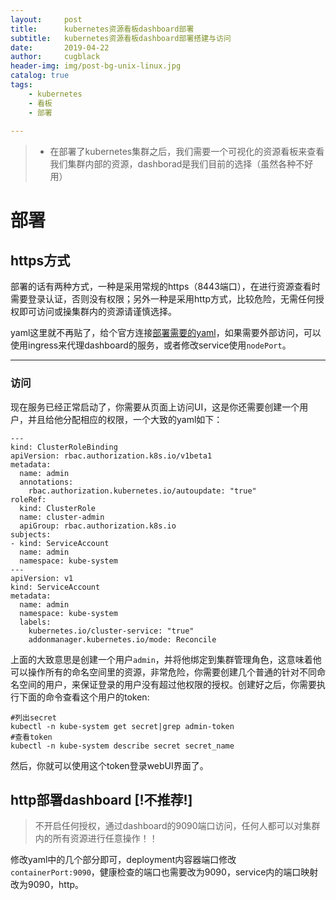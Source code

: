 ```yaml
---
layout:     post
title:      kubernetes资源看板dashboard部署
subtitle:   kubernetes资源看板dashboard部署搭建与访问
date:       2019-04-22
author:     cugblack
header-img: img/post-bg-unix-linux.jpg
catalog: true
tags:
    - kubernetes
    - 看板
    - 部署
    
---
```


> *  在部署了kubernetes集群之后，我们需要一个可视化的资源看板来查看我们集群内部的资源，dashborad是我们目前的选择（虽然各种不好用）

# 部署

## https方式

部署的话有两种方式，一种是采用常规的https（8443端口），在进行资源查看时需要登录认证，否则没有权限；另外一种是采用http方式，比较危险，无需任何授权即可访问或操集群内的资源请谨慎选择。

yaml这里就不再贴了，给个官方连接[部署需要的yaml](https://raw.githubusercontent.com/kubernetes/dashboard/master/aio/deploy/recommended/kubernetes-dashboard.yaml)，如果需要外部访问，可以使用ingress来代理dashboard的服务，或者修改service使用`nodePort`。

---

###  访问

现在服务已经正常启动了，你需要从页面上访问UI，这是你还需要创建一个用户，并且给他分配相应的权限，一个大致的yaml如下：

```
---
kind: ClusterRoleBinding
apiVersion: rbac.authorization.k8s.io/v1beta1
metadata:
  name: admin
  annotations:
    rbac.authorization.kubernetes.io/autoupdate: "true"
roleRef:
  kind: ClusterRole
  name: cluster-admin
  apiGroup: rbac.authorization.k8s.io
subjects:
- kind: ServiceAccount
  name: admin
  namespace: kube-system
---
apiVersion: v1
kind: ServiceAccount
metadata:
  name: admin
  namespace: kube-system
  labels:
    kubernetes.io/cluster-service: "true"
    addonmanager.kubernetes.io/mode: Reconcile
```

上面的大致意思是创建一个用户`admin`，并将他绑定到集群管理角色，这意味着他可以操作所有的命名空间里的资源，非常危险，你需要创建几个普通的针对不同命名空间的用户，来保证登录的用户没有超过他权限的授权。创建好之后，你需要执行下面的命令查看这个用户的token:

```
#列出secret
kubectl -n kube-system get secret|grep admin-token
#查看token
kubectl -n kube-system describe secret secret_name
```
然后，你就可以使用这个token登录webUI界面了。

## http部署dashboard [!不推荐!]

> 不开启任何授权，通过dashboard的9090端口访问，任何人都可以对集群内的所有资源进行任意操作！！

修改yaml中的几个部分即可，deployment内容器端口修改`containerPort:9090`，健康检查的端口也需要改为9090，service内的端口映射改为9090，http。




